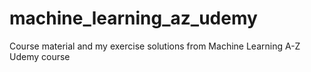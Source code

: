 # machine_learning_az_udemy
Course material and my exercise solutions from Machine Learning A-Z Udemy course
